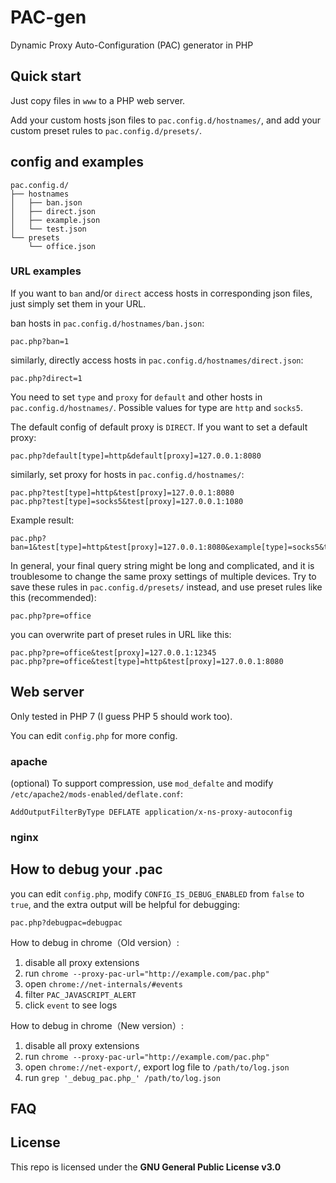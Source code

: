 # PAC-gen

Dynamic Proxy Auto-Configuration (PAC) generator in PHP

## Quick start

Just copy files in `www` to a PHP web server.

Add your custom hosts json files to `pac.config.d/hostnames/`, and add your custom preset rules to `pac.config.d/presets/`.

## config and examples

```text
pac.config.d/
├── hostnames
│   ├── ban.json
│   ├── direct.json
│   ├── example.json
│   └── test.json
└── presets
    └── office.json
```

### URL examples

If you want to `ban` and/or `direct` access hosts in corresponding json files, just simply set them in your URL.

ban hosts in `pac.config.d/hostnames/ban.json`:

```text
pac.php?ban=1
```

similarly, directly access hosts in `pac.config.d/hostnames/direct.json`:

```text
pac.php?direct=1
```

You need to set `type` and `proxy` for `default` and other hosts in `pac.config.d/hostnames/`. Possible values for type are `http` and `socks5`.

The default config of default proxy is `DIRECT`. If you want to set a default proxy:

```text
pac.php?default[type]=http&default[proxy]=127.0.0.1:8080
```

similarly, set proxy for hosts in `pac.config.d/hostnames/`:

```text
pac.php?test[type]=http&test[proxy]=127.0.0.1:8080
pac.php?test[type]=socks5&test[proxy]=127.0.0.1:1080
```

Example result:

```text
pac.php?ban=1&test[type]=http&test[proxy]=127.0.0.1:8080&example[type]=socks5&test[proxy]=127.0.0.1:1080
```

In general, your final query string might be long and complicated, and it is troublesome to change the same proxy settings of multiple devices. Try to save these rules in `pac.config.d/presets/` instead, and use preset rules like this (recommended):

```text
pac.php?pre=office
```

you can overwrite part of preset rules in URL like this:

```text
pac.php?pre=office&test[proxy]=127.0.0.1:12345
pac.php?pre=office&test[type]=http&test[proxy]=127.0.0.1:8080
```

## Web server

Only tested in PHP 7 (I guess PHP 5 should work too).

You can edit `config.php` for more config.

### apache

(optional) To support compression, use `mod_defalte` and modify `/etc/apache2/mods-enabled/deflate.conf`:

```text
AddOutputFilterByType DEFLATE application/x-ns-proxy-autoconfig
```

### nginx

## How to debug your .pac

you can edit `config.php`, modify `CONFIG_IS_DEBUG_ENABLED` from `false` to `true`, and the extra output will be helpful for debugging:

```text
pac.php?debugpac=debugpac
```

How to debug in chrome（Old version）:

1. disable all proxy extensions
2. run `chrome --proxy-pac-url="http://example.com/pac.php"`
3. open `chrome://net-internals/#events`
4. filter `PAC_JAVASCRIPT_ALERT`
5. click `event` to see logs

How to debug in chrome（New version）:

1. disable all proxy extensions
2. run `chrome --proxy-pac-url="http://example.com/pac.php"`
3. open `chrome://net-export/`, export log file to  `/path/to/log.json`
4. run `grep '_debug_pac.php_' /path/to/log.json`

## FAQ

## License

This repo is licensed under the **GNU General Public License v3.0**

